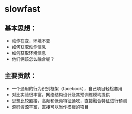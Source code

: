# slowfast

## 基本思想：
- 动作在变，环境不变
- 如何获取动作信息
- 如何获取环境信息
- 他们俩该怎么融合呢？

## 主要贡献：
- 一个通用的行为识别框架（facebook），自己项目轻松套用
- 对比实验很丰富，网络结构设计及其预训练模均提供
- 思想比较直接，高频和低频特征通吃，直接融合特征进行预测
- 源码资源丰富，直接可以当作模板的项目


